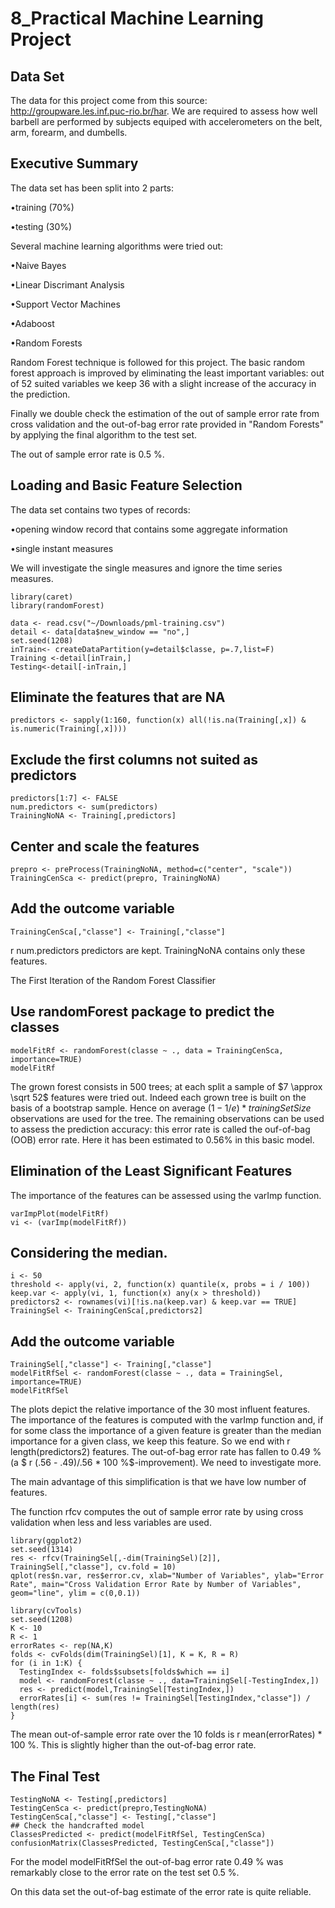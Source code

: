 8_Practical Machine Learning Project
==========================

Data Set
---

The data for this project come from this source: http://groupware.les.inf.puc-rio.br/har.  We are required to assess how well barbell are performed by subjects equiped with accelerometers on the belt, arm, forearm, and dumbells.

Executive Summary
---
The data set has been split into 2 parts:

•training (70%)

•testing (30%)

Several machine learning algorithms were tried out:

•Naive Bayes

•Linear Discrimant Analysis

•Support Vector Machines

•Adaboost

•Random Forests

Random Forest technique is followed for this project.  The basic random forest approach is improved by eliminating the least important variables: out of 52 suited variables we keep 36 with a slight increase of the accuracy in the prediction. 

Finally we double check the estimation of the out of sample error rate from cross validation and the out-of-bag error rate provided in "Random Forests" by applying the final algorithm to the test set.

The out of sample error rate is 0.5 %.

Loading and Basic Feature Selection
---
The data set contains two types of records:

•opening window record that contains some aggregate information

•single instant measures

We will investigate the single measures and ignore the time series measures.
```{r}
library(caret)
library(randomForest)

data <- read.csv("~/Downloads/pml-training.csv")
detail <- data[data$new_window == "no",]
set.seed(1208)
inTrain<- createDataPartition(y=detail$classe, p=.7,list=F)
Training <-detail[inTrain,]
Testing<-detail[-inTrain,]

```
## Eliminate the features that are NA
```{r}
predictors <- sapply(1:160, function(x) all(!is.na(Training[,x]) & is.numeric(Training[,x])))
```
## Exclude the first columns not suited as predictors
```{r}
predictors[1:7] <- FALSE
num.predictors <- sum(predictors)
TrainingNoNA <- Training[,predictors]
```
## Center and scale the features
```{r}
prepro <- preProcess(TrainingNoNA, method=c("center", "scale"))
TrainingCenSca <- predict(prepro, TrainingNoNA)
```
## Add the outcome variable
```{r}
TrainingCenSca[,"classe"] <- Training[,"classe"]
```
 r num.predictors  predictors are kept. TrainingNoNA contains only these features.

The First Iteration of the Random Forest Classifier
## Use randomForest package to predict the classes
```{r}
modelFitRf <- randomForest(classe ~ ., data = TrainingCenSca, importance=TRUE)
modelFitRf
```
The grown forest consists in 500 trees; at each split a sample of $7 \approx \sqrt 52$ features were tried out. Indeed each grown tree is built on the basis of a bootstrap sample. Hence on average $(1 - 1/e) * trainingSetSize$ observations are used for the tree. The remaining observations can be used to assess the prediction accuracy: this error rate is called the ouf-of-bag (OOB) error rate. Here it has been estimated to $0.56 \%$ in this basic model.

Elimination of the Least Significant Features
---
The importance of the features can be assessed using the varImp function. 
```{r}
varImpPlot(modelFitRf)
vi <- (varImp(modelFitRf))
```
## Considering the median. 
```{r}
i <- 50
threshold <- apply(vi, 2, function(x) quantile(x, probs = i / 100))
keep.var <- apply(vi, 1, function(x) any(x > threshold))
predictors2 <- rownames(vi)[!is.na(keep.var) & keep.var == TRUE]
TrainingSel <- TrainingCenSca[,predictors2]
```
## Add the outcome variable
```{r}
TrainingSel[,"classe"] <- Training[,"classe"]
modelFitRfSel <- randomForest(classe ~ ., data = TrainingSel, importance=TRUE)
modelFitRfSel
```
The plots depict the relative importance of the 30 most influent features. The importance of the features is computed with the  varImp  function and, if for some class the importance of a given feature is greater than the median importance for a given class, we keep this feature. So we end with  r length(predictors2)  features. The out-of-bag error rate has fallen to 0.49 % (a $ r (.56 - .49)/.56 * 100  \%$-improvement). We need to investigate more.

The main advantage of this simplification is that we have low number of features.

The function  rfcv  computes the out of sample error rate by using cross validation when less and less variables are used.
```{r}
library(ggplot2)
set.seed(1314)
res <- rfcv(TrainingSel[,-dim(TrainingSel)[2]], TrainingSel[,"classe"], cv.fold = 10)
qplot(res$n.var, res$error.cv, xlab="Number of Variables", ylab="Error Rate", main="Cross Validation Error Rate by Number of Variables", geom="line", ylim = c(0,0.1))

library(cvTools)
set.seed(1208)
K <- 10
R <- 1
errorRates <- rep(NA,K)
folds <- cvFolds(dim(TrainingSel)[1], K = K, R = R)
for (i in 1:K) {
  TestingIndex <- folds$subsets[folds$which == i]
  model <- randomForest(classe ~ ., data=TrainingSel[-TestingIndex,])
  res <- predict(model,TrainingSel[TestingIndex,])
  errorRates[i] <- sum(res != TrainingSel[TestingIndex,"classe"]) / length(res)
}
```
The mean out-of-sample error rate over the 10 folds is  r mean(errorRates) * 100  %. This is slightly higher than the out-of-bag error rate.

The Final Test
---
```{r}
TestingNoNA <- Testing[,predictors]
TestingCenSca <- predict(prepro,TestingNoNA)
TestingCenSca[,"classe"] <- Testing[,"classe"]
## Check the handcrafted model
ClassesPredicted <- predict(modelFitRfSel, TestingCenSca)
confusionMatrix(ClassesPredicted, TestingCenSca[,"classe"])
```
For the model modelFitRfSel the out-of-bag error rate 0.49 % was remarkably close to the error rate on the test set 0.5 %.

On this data set the out-of-bag estimate of the error rate is quite reliable.
